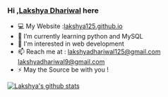 ### Hi ,[Lakshya Dhariwal](https://lakshya125.github.io) here

- :computer: My Website :[lakshya125.github.io](https://lakshya125.github.io)
- :book: I’m currently learning python and MySQL
- :space_invader:  I'm interested in web development
- 📫 Reach me at : lakshyadhariwal125@gmail.com 
                   lakshyadhariwal9@gmail.com
- ⚡ May the Source be with you ! 




[![Lakshya's github stats](https://github-readme-stats.vercel.app/api?username=lakshya125)](https://github.com/lakshya125/github-readme-stats)

